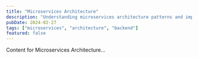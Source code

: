 ```yaml
---
title: "Microservices Architecture"
description: "Understanding microservices architecture patterns and implementation strategies"
pubDate: 2024-02-27
tags: ["microservices", "architecture", "backend"]
featured: false
---
```


Content for Microservices Architecture...